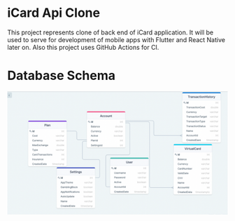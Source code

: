 # iCard Api Clone
This project represents clone of back end of iCard application. It will be used to serve for development of mobile apps with Flutter and React Native later on.
Also this project uses GitHub Actions for CI.



# Database Schema

![iCardClone Database Schema Diagram](./docs/iCardCloneDatabaseSchemaDiagram.png)
